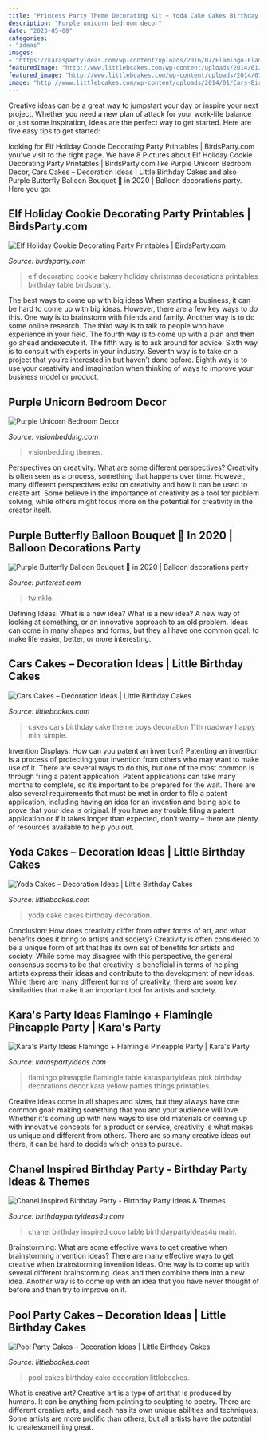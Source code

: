 ```yaml
---
title: "Princess Party Theme Decorating Kit ~ Yoda Cake Cakes Birthday Decoration"
description: "Purple unicorn bedroom decor"
date: "2023-05-08"
categories:
- "ideas"
images:
- "https://karaspartyideas.com/wp-content/uploads/2016/07/Flamingo-Flamingle-Pineapple-Party-via-Karas-Party-Ideas-KarasPartyIdeas.com23.jpeg"
featuredImage: "http://www.littlebcakes.com/wp-content/uploads/2014/01/Cars-Birthday-Cakes-685x1024.jpg"
featured_image: "http://www.littlebcakes.com/wp-content/uploads/2014/01/Pool-Party-Birthday-Cakes.jpg"
image: "http://www.littlebcakes.com/wp-content/uploads/2014/01/Cars-Birthday-Cakes-685x1024.jpg"
---
```



Creative ideas can be a great way to jumpstart your day or inspire your next project. Whether you need a new plan of attack for your work-life balance or just some inspiration, ideas are the perfect way to get started. Here are five easy tips to get started: 

	

		
looking for Elf Holiday Cookie Decorating Party Printables | BirdsParty.com you've visit to the right page. We have 8 Pictures about Elf Holiday Cookie Decorating Party Printables | BirdsParty.com like Purple Unicorn Bedroom Decor, Cars Cakes – Decoration Ideas | Little Birthday Cakes and also Purple Butterfly Balloon Bouquet 🦋 in 2020 | Balloon decorations party. Here you go:
		
    
## Elf Holiday Cookie Decorating Party Printables | BirdsParty.com

<img loading=lazy src="http://cdn.shopify.com/s/files/1/1644/7575/products/elf-cookie-decorating-party-ideas-desserts-table-christmas-winter-birthday-kids1_1024x1024.jpg?v=1481380271" onerror="this.onerror=null;this.src='https://tse1.mm.bing.net/th?id=OIP.CfkLbj0OQYoaKwJ-U9inWAHaLH&amp;pid=15.1';" alt="Elf Holiday Cookie Decorating Party Printables | BirdsParty.com">

_Source: birdsparty.com_

>elf decorating cookie bakery holiday christmas decorations printables birthday table birdsparty. 

	

The best ways to come up with big ideas
When starting a business, it can be hard to come up with big ideas. However, there are a few key ways to do this. One way is to brainstorm with friends and family. Another way is to do some online research. The third way is to talk to people who have experience in your field. The fourth way is to come up with a plan and then go ahead andexecute it. The fifth way is to ask around for advice. Sixth way is to consult with experts in your industry. Seventh way is to take on a project that you’re interested in but haven’t done before. Eighth way is to use your creativity and imagination when thinking of ways to improve your business model or product.

    
## Purple Unicorn Bedroom Decor

<img loading=lazy src="https://www.visionbedding.com/uploads/cache/generated_images/rooms/unicorn-princess-780x468.jpg?1588977216" onerror="this.onerror=null;this.src='https://tse2.mm.bing.net/th?id=OIP.3ipJfnU9k4hRDNYHPdPWAQHaEc&amp;pid=15.1';" alt="Purple Unicorn Bedroom Decor">

_Source: visionbedding.com_

>visionbedding themes. 

	

Perspectives on creativity: What are some different perspectives?
Creativity is often seen as a process, something that happens over time. However, many different perspectives exist on creativity and how it can be used to create art. Some believe in the importance of creativity as a tool for problem solving, while others might focus more on the potential for creativity in the creator itself.

    
## Purple Butterfly Balloon Bouquet 🦋 In 2020 | Balloon Decorations Party

<img loading=lazy src="https://i.pinimg.com/736x/26/02/2a/26022aabcb25c33fcedb9c62927ccf06.jpg" onerror="this.onerror=null;this.src='https://tse2.mm.bing.net/th?id=OIP.y_kgI9akdefuBlCY6mZX6gHaJ3&amp;pid=15.1';" alt="Purple Butterfly Balloon Bouquet 🦋 in 2020 | Balloon decorations party">

_Source: pinterest.com_

>twinkle. 

	

Defining Ideas: What is a new idea?
What is a new idea? A new way of looking at something, or an innovative approach to an old problem. Ideas can come in many shapes and forms, but they all have one common goal: to make life easier, better, or more interesting.

    
## Cars Cakes – Decoration Ideas | Little Birthday Cakes

<img loading=lazy src="http://www.littlebcakes.com/wp-content/uploads/2014/01/Cars-Birthday-Cakes-685x1024.jpg" onerror="this.onerror=null;this.src='https://tse4.mm.bing.net/th?id=OIP.IacECaDnvIg0Qy4odNWu0QHaLE&amp;pid=15.1';" alt="Cars Cakes – Decoration Ideas | Little Birthday Cakes">

_Source: littlebcakes.com_

>cakes cars birthday cake theme boys decoration 11th roadway happy mini simple. 

	

Invention Displays: How can you patent an invention?
Patenting an invention is a process of protecting your invention from others who may want to make use of it. There are several ways to do this, but one of the most common is through filing a patent application. Patent applications can take many months to complete, so it’s important to be prepared for the wait. There are also several requirements that must be met in order to file a patent application, including having an idea for an invention and being able to prove that your idea is original. If you have any trouble filing a patent application or if it takes longer than expected, don’t worry – there are plenty of resources available to help you out.

    
## Yoda Cakes – Decoration Ideas | Little Birthday Cakes

<img loading=lazy src="http://www.littlebcakes.com/wp-content/uploads/2014/01/Yoda-Cake-Pictures.jpg" onerror="this.onerror=null;this.src='https://tse4.mm.bing.net/th?id=OIP.OTqsJgnAl_PUBytzwnlFmgHaFj&amp;pid=15.1';" alt="Yoda Cakes – Decoration Ideas | Little Birthday Cakes">

_Source: littlebcakes.com_

>yoda cake cakes birthday decoration. 

	

Conclusion: How does creativity differ from other forms of art, and what benefits does it bring to artists and society?
Creativity is often considered to be a unique form of art that has its own set of benefits for artists and society. While some may disagree with this perspective, the general consensus seems to be that creativity is beneficial in terms of helping artists express their ideas and contribute to the development of new ideas. While there are many different forms of creativity, there are some key similarities that make it an important tool for artists and society.

    
## Kara&#039;s Party Ideas Flamingo + Flamingle Pineapple Party | Kara&#039;s Party

<img loading=lazy src="https://karaspartyideas.com/wp-content/uploads/2016/07/Flamingo-Flamingle-Pineapple-Party-via-Karas-Party-Ideas-KarasPartyIdeas.com23.jpeg" onerror="this.onerror=null;this.src='https://tse3.mm.bing.net/th?id=OIP.C8xDPSFsGtYNO-o5jEMVLQHaLG&amp;pid=15.1';" alt="Kara&#039;s Party Ideas Flamingo + Flamingle Pineapple Party | Kara&#039;s Party">

_Source: karaspartyideas.com_

>flamingo pineapple flamingle table karaspartyideas pink birthday decorations decor kara yellow parties things printables. 

	

Creative ideas come in all shapes and sizes, but they always have one common goal: making something that you and your audience will love. Whether it's coming up with new ways to use old materials or coming up with innovative concepts for a product or service, creativity is what makes us unique and different from others. There are so many creative ideas out there, it can be hard to decide which ones to pursue.

    
## Chanel Inspired Birthday Party - Birthday Party Ideas &amp; Themes

<img loading=lazy src="http://i1.wp.com/www.birthdaypartyideas4u.com/wp-content/uploads/2015/12/COCO-Chanel-inspired-birthday-party-main-table.jpg" onerror="this.onerror=null;this.src='https://tse3.mm.bing.net/th?id=OIP.0JLhtFl6pXbGQN6hUUCkrQHaJ4&amp;pid=15.1';" alt="Chanel Inspired Birthday Party - Birthday Party Ideas &amp; Themes">

_Source: birthdaypartyideas4u.com_

>chanel birthday inspired coco table birthdaypartyideas4u main. 

	

Brainstorming: What are some effective ways to get creative when brainstorming invention ideas?
There are many effective ways to get creative when brainstorming invention ideas. One way is to come up with several different brainstorming ideas and then combine them into a new idea. Another way is to come up with an idea that you have never thought of before and then try to improve on it.

    
## Pool Party Cakes – Decoration Ideas | Little Birthday Cakes

<img loading=lazy src="http://www.littlebcakes.com/wp-content/uploads/2014/01/Pool-Party-Birthday-Cakes.jpg" onerror="this.onerror=null;this.src='https://tse3.mm.bing.net/th?id=OIP.euIoLmAfSP3u8jf_5Q4yjAHaKa&amp;pid=15.1';" alt="Pool Party Cakes – Decoration Ideas | Little Birthday Cakes">

_Source: littlebcakes.com_

>pool cakes birthday cake decoration littlebcakes. 

	

What is creative art?
Creative art is a type of art that is produced by humans. It can be anything from painting to sculpting to poetry. There are different creative arts, and each has its own unique abilities and techniques. Some artists are more prolific than others, but all artists have the potential to createsomething great.


